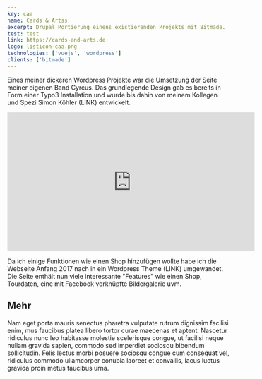 ```yaml
---
key: caa
name: Cards & Artss
excerpt: Drupal Portierung einens existierenden Projekts mit Bitmade.
test: test
link: https://cards-and-arts.de
logo: listicon-caa.png
technologies: ['vuejs', 'wordpress']
clients: ['bitmade']
---
```


Eines meiner dickeren Wordpress Projekte war die Umsetzung der Seite meiner eigenen Band Cyrcus. Das grundlegende Design gab es bereits in Form einer Typo3 Installation und wurde bis dahin von meinem Kollegen und Spezi Simon Köhler (LINK) entwickelt.

<iframe width="560" height="315" src="https://www.youtube.com/embed/2ZG6ZZY5I3o" frameborder="0" allow="accelerometer; autoplay; encrypted-media; gyroscope; picture-in-picture" allowfullscreen></iframe>

Da ich einige Funktionen wie einen Shop hinzufügen wollte habe ich die Webseite Anfang 2017 nach in ein Wordpress Theme (LINK) umgewandet. Die Seite enthält nun viele interessante "Features" wie einen Shop, Tourdaten, eine mit Facebook verknüpfte Bildergalerie uvm.

## Mehr

Nam eget porta mauris senectus pharetra vulputate rutrum dignissim facilisi enim, mus faucibus platea libero tortor curae maecenas et aptent. Nascetur ridiculus nunc leo habitasse molestie scelerisque congue, ut facilisi neque nullam gravida sapien, commodo sed imperdiet sociosqu bibendum sollicitudin. Felis lectus morbi posuere sociosqu congue cum consequat vel, ridiculus commodo ullamcorper conubia laoreet et convallis, lacus luctus gravida proin metus faucibus urna.

